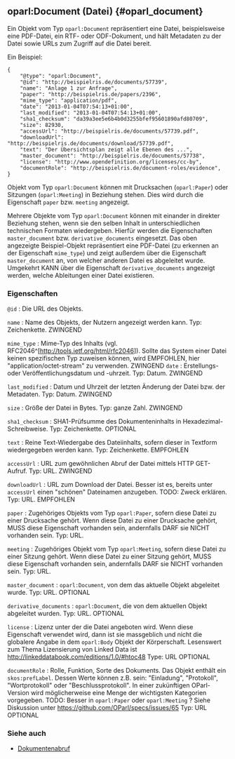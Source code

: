 oparl:Document (Datei)  {#oparl_document}
----------------------

Ein Objekt vom Typ `oparl:Document` repräsentiert eine Datei,
beispielsweise eine PDF-Datei, ein RTF- oder ODF-Dokument,
und hält Metadaten zu der Datei sowie URLs zum Zugriff auf 
die Datei bereit.

Ein Beispiel:

~~~~~  {#document_ex1 .json}
{
    "@type": "oparl:Document",
    "@id": "http://beispielris.de/documents/57739",
    "name": "Anlage 1 zur Anfrage",
    "paper": "http://beispielris.de/papers/2396",
    "mime_type": "application/pdf",
    "date": "2013-01-04T07:54:13+01:00",
    "last_modified": "2013-01-04T07:54:13+01:00",
    "sha1_checksum": "da39a3ee5e6b4b0d3255bfef95601890afd80709",
    "size": 82930,
    "accessUrl": "http://beispielris.de/documents/57739.pdf",
    "downloadUrl": "http://beispielris.de/documents/download/57739.pdf",
    "text": "Der Übersichtsplan zeigt alle Ebenen des ...",
    "master_document": "http://beispielris.de/documents/57738",
    "license": "http://www.opendefinition.org/licenses/cc-by",
    "documentRole": "http://beispielris.de/document-roles/evidence",
}
~~~~~

Objekt vom Typ `oparl:Document` können mit Drucksachen (`oparl:Paper`)
oder Sitzungen (`oparl:Meeting`) in Beziehung stehen. Dies wird durch 
die Eigenschaft `paper` bzw. `meeting` angezeigt.

Mehrere Objekte vom Typ `oparl:Document` können mit einander in direkter
Beziehung stehen, wenn sie den selben Inhalt in unterschiedlichen
technischen Formaten wiedergeben. Hierfür werden die Eigenschaften
`master_document` bzw. `derivative_documents` eingesetzt. Das oben angezeigte
Beispiel-Objekt repräsentiert eine PDF-Datei (zu erkennen an der
Eigenschaft `mime_type`) und zeigt außerdem über die Eigenschaft 
`master_document` an, von welcher anderen Datei es abgeleitet wurde.
Umgekehrt KANN über die Eigenschaft `derivative_documents` angezeigt
werden, welche Ableitungen einer Datei existieren.

### Eigenschaften ###

`@id`
:   Die URL des Objekts.

`name`
:   Name des Objekts, der Nutzern angezeigt werden kann.
    Typ: Zeichenkette.
    ZWINGEND

`mime_type`
:   Mime-Typ des Inhalts (vgl. RFC2046^[<http://tools.ietf.org/html/rfc2046>]).
    Sollte das System einer Datei keinen
    spezifischen Typ zuweisen können, wird EMPFOHLEN, hier 
    "application/octet-stream" zu verwenden.
    ZWINGEND
`date`
:   Erstellungs- oder Veröffentlichungsdatum und -uhrzeit.
    Typ: Datum.
    ZWINGEND

`last_modified`
:   Datum und Uhrzeit der letzten Änderung der Datei bzw. der Metadaten.
    Typ: Datum.
    ZWINGEND

`size`
:   Größe der Datei in Bytes.
    Typ: ganze Zahl.
    ZWINGEND

`sha1_checksum`
:   SHA1-Prüfsumme des Dokumenteninhalts in Hexadezimal-Schreibweise.
    Typ: Zeichenkette.
    OPTIONAL
    
`text`
:   Reine Text-Wiedergabe des Dateiinhalts, sofern dieser in Textform
    wiedergegeben werden kann.
    Typ: Zeichenkette.
    EMPFOHLEN

`accessUrl`
:   URL zum gewöhnlichen Abruf der Datei mittels HTTP GET-Aufruf.
    Typ: URL.
    ZWINGEND

`downloadUrl`
:   URL zum Download der Datei. Besser ist es, bereits unter `accessUrl` einen "schönen" Dateinamen anzugeben.
    TODO: Zweck erklären.
    Typ: URL.
    EMPFOHLEN

`paper`
:   Zugehöriges Objekts vom Typ `oparl:Paper`, sofern diese Datei
    zu einer Drucksache gehört. Wenn diese Datei zu einer Drucksache gehört,
    MUSS diese Eigenschaft vorhanden sein, andernfalls DARF sie NICHT
    vorhanden sein.
    Typ: URL.

`meeting`
:   Zugehöriges Objekt vom Typ `oparl:Meeting`, sofern diese Datei
    zu einer Sitzung gehört. Wenn diese Datei zu einer Sitzung gehört,
    MUSS diese Eigenschaft vorhanden sein, andernfalls DARF sie NICHT
    vorhanden sein.
    Typ: URL.

`master_document`
:   `oparl:Document`, von dem das aktuelle Objekt abgeleitet wurde.
    Typ: URL.
    OPTIONAL

`derivative_documents`
:   `oparl:Document`, die von dem aktuellen Objekt abgeleitet wurden.
    Typ: URL.
    OPTIONAL
    
`license`
:   Lizenz unter der die Datei angeboten wird. Wenn diese Eigenschaft verwendet
    wird, dann ist sie massgeblich und nicht die globalere Angabe in dem `oparl:Body` Objekt der Körperschaft.
    Lesenswert zum Thema Lizensierung von Linked Data ist http://linkeddatabook.com/editions/1.0/#htoc48
    Type: URL
    OPTIONAL

`documentRole`
:   Rolle, Funktion, Sorte des Dokuments. Das Objekt enthält ein `skos:prefLabel`. Dessen Werte können z.B. sein:
    "Einladung", "Protokoll", "Wortprotokoll" oder "Beschlussprotokoll". In einer zukünftigen OParl-Version
    wird möglicherweise eine Menge der wichtigsten Kategorien vorgegeben.
    TODO: Besser in `oparl:Paper` oder `oparl:Meeting` ?
    Siehe Diskussion unter https://github.com/OParl/specs/issues/65
    Typ: URL
    OPTIONAL

### Siehe auch

* [Dokumentenabruf](#dokumentenabruf)
